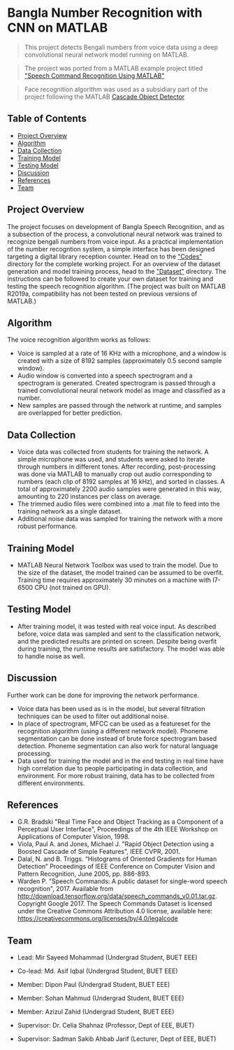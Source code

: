 # Bangla Number Recognition with CNN on MATLAB

> This project detects Bengali numbers from voice data using a deep convolutional neural network model running on MATLAB.

> The project was ported from a MATLAB example project titled <a href="https://www.mathworks.com/help/deeplearning/ug/deep-learning-speech-recognition.html">"Speech Command Recognition Using MATLAB"</a>

> Face recognition algorithm was used as a subsidiary part of the project following the MATLAB <a href="https://www.mathworks.com/help/vision/ref/vision.cascadeobjectdetector-system-object.html">Cascade Object Detector</a>

## Table of Contents

- [Project Overview](#overview)
- [Algorithm](#algorithm)
- [Data Collection](#data)
- [Training Model](#training)
- [Testing Model](#testing)
- [Discussion](#discussion)
- [References](#reference)
- [Team](#team)

## Project Overview

The project focuses on development of Bangla Speech Recognition, and as a subsection of the process, a convolutional neural network was trained to recognize bengali numbers from voice input. As a practical implementation of the number recogntion system, a simple interface has been designed targeting a digital library reception counter. Head on to the <a href="https://github.com/ClockWorkKid/Bangla-Number-Recognition-CNN/tree/master/Codes">"Codes"</a> directory for the complete working project. For an overview of the dataset generation and model training process, head to the <a href="https://github.com/ClockWorkKid/Bangla-Number-Recognition-CNN/tree/master/Dataset">"Dataset"</a> directory. The instructions can be followed to create your own dataset for training and testing the speech recognition algorithm.
(The project was built on MATLAB R2019a, compatibility has not been tested on previous versions of MATLAB.)

## Algorithm

The voice recognition algorithm works as follows:

- Voice is sampled at a rate of 16 KHz with a microphone, and a window is created with a size of 8192 samples (approximately 0.5 second sample window).
- Audio window is converted into a speech spectrogram and a spectrogram is generated. Created spectrogram is passed through a trained convolutional neural network model as image and classified as a number.
- New samples are passed through the network at runtime, and samples are overlapped for better prediction.

## Data Collection

- Voice data was collected from students for training the network. A simple microphone was used, and students were asked to iterate through numbers in different tones. After recording, post-processing was done via MATLAB to manually crop out audio corresponding to numbers (each clip of 8192 samples at 16 kHz), and sorted in classes. A total of approximately 2200 audio samples were generated in this way, amounting to 220 instances per class on average.
- The trimmed audio files were combined into a .mat file to feed into the training network as a single dataset.
- Additional noise data was sampled for training the network with a more robust performance.

## Training Model

- MATLAB Neural Network Toolbox was used to train the model. Due to the size of the dataset, the model trained can be assumed to be overfit. Training time requires approximately 30 minutes on a machine with I7-6500 CPU (not trained on GPU). 

## Testing Model

- After training model, it was tested with real voice input. As described before, voice data was sampled and sent to the classification network, and the predicted results are printed on screen. Despite being overfit during training, the runtime results are satisfactory. The model was able to handle noise as well.

## Discussion

Further work can be done for improving the network performance.
- Voice data has been used as is in the model, but several filtration techniques can be used to filter out additional noise.
- In place of spectrogram, MFCC can be used as a featureset for the recognition algorithm (using a different network model). Phoneme segmentation can be done instead of brute force spectrogram based detection. Phoneme segmentation can also work for natural language processing.
- Data used for training the model and in the end testing in real time have high correlation due to people participating in data collection, and environment. For more robust training, data has to be collected from different environments.

## References

- G.R. Bradski "Real Time Face and Object Tracking as a Component of a Perceptual User Interface", Proceedings of the 4th IEEE Workshop on Applications of Computer Vision, 1998.
- Viola, Paul A. and Jones, Michael J. "Rapid Object Detection using a Boosted Cascade of Simple Features", IEEE CVPR, 2001.
- Dalal, N. and B. Triggs. “Histograms of Oriented Gradients for Human Detection” Proceedings of IEEE Conference on Computer Vision and Pattern Recognition, June 2005, pp. 886-893.
- Warden P. "Speech Commands: A public dataset for single-word speech recognition", 2017. Available from http://download.tensorflow.org/data/speech_commands_v0.01.tar.gz. Copyright Google 2017. The Speech Commands Dataset is licensed under the Creative Commons Attribution 4.0 license, available here: https://creativecommons.org/licenses/by/4.0/legalcode 

## Team

- Lead: Mir Sayeed Mohammad (Undergrad Student, BUET EEE)
- Co-lead: Md. Asif Iqbal (Undergrad Student, BUET EEE)
- Member: Dipon Paul (Undergrad Student, BUET EEE)
- Member: Sohan Mahmud (Undergrad Student, BUET EEE)
- Member: Azizul Zahid (Undergrad Student, BUET EEE)

- Supervisor: Dr. Celia Shahnaz (Professor, Dept of EEE, BUET)
- Supervisor: Sadman Sakib Ahbab Jarif (Lecturer, Dept of EEE, BUET)





